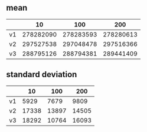 ## mean
| |10|100|200|
|---|---|---|---|
|v1|278282090|278283593|278280613|
|v2|297527538|297048478|297516366|
|v3|288795126|288794381|289441409|
## standard deviation
| |10|100|200|
|---|---|---|---|
|v1|5929|7679|9809|
|v2|17338|13897|14505|
|v3|18292|10764|16093|
